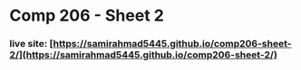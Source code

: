 # Comp 206 - Sheet 2

### live site: [https://samirahmad5445.github.io/comp206-sheet-2/](https://samirahmad5445.github.io/comp206-sheet-2/)
